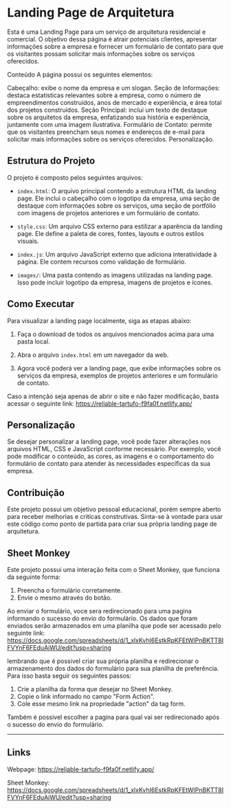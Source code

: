 # Landing Page de Arquitetura

Esta é uma Landing Page para um serviço de arquitetura residencial e comercial. O objetivo dessa página é atrair potenciais clientes, apresentar informações sobre a empresa e fornecer um formulário de contato para que os visitantes possam solicitar mais informações sobre os serviços oferecidos.

Conteúdo
A página possui os seguintes elementos:

Cabeçalho: exibe o nome da empresa e um slogan.
Seção de Informações: destaca estatísticas relevantes sobre a empresa, como o número de empreendimentos construídos, anos de mercado e experiência, e área total dos projetos construídos.
Seção Principal: inclui um texto de destaque sobre os arquitetos da empresa, enfatizando sua história e experiência, juntamente com uma imagem ilustrativa.
Formulário de Contato: permite que os visitantes preencham seus nomes e endereços de e-mail para solicitar mais informações sobre os serviços oferecidos.
Personalização.

## Estrutura do Projeto

O projeto é composto pelos seguintes arquivos:

- `index.html`: O arquivo principal contendo a estrutura HTML da landing page. Ele inclui o cabeçalho com o logotipo da empresa, uma seção de destaque com informações sobre os serviços, uma seção de portfólio com imagens de projetos anteriores e um formulário de contato.

- `style.css`: Um arquivo CSS externo para estilizar a aparência da landing page. Ele define a paleta de cores, fontes, layouts e outros estilos visuais.

- `index.js`: Um arquivo JavaScript externo que adiciona interatividade à página. Ele contem recursos como validação de formulário.

- `images/`: Uma pasta contendo as imagens utilizadas na landing page. Isso pode incluir logotipo da empresa, imagens de projetos e ícones.

## Como Executar

Para visualizar a landing page localmente, siga as etapas abaixo:

1. Faça o download de todos os arquivos mencionados acima para uma pasta local.

2. Abra o arquivo `index.html` em um navegador da web.

3. Agora você poderá ver a landing page, que exibe informações sobre os serviços da empresa, exemplos de projetos anteriores e um formulário de contato.

Caso a intenção seja apenas de abrir o site e não fazer modificação, basta acessar o seguinte link: https://reliable-tartufo-f9fa0f.netlify.app/

## Personalização

Se desejar personalizar a landing page, você pode fazer alterações nos arquivos HTML, CSS e JavaScript conforme necessário. Por exemplo, você pode modificar o conteúdo, as cores, as imagens e o comportamento do formulário de contato para atender às necessidades específicas da sua empresa.

## Contribuição

Este projeto possui um objetivo pessoal educacional, porém sempre aberto para receber melhorias e criticas construtivas. Sinta-se à vontade para usar este código como ponto de partida para criar sua própria landing page de arquitetura.

## Sheet Monkey

Este projeto possui uma interação feita com o Sheet Monkey, que funciona da seguinte forma: 

1. Preencha o formulário corretamente.
2. Envie o mesmo através do botão.

Ao enviar o formulário, voce sera redirecionado para uma pagina informando o sucesso do envio do formulário. Os dados que foram enviados serão armazenados em uma planilha que pode ser acessado pelo seguinte link: https://docs.google.com/spreadsheets/d/1_xlxKvhI6EstkRpKFEtWlPnBKTT8IFVYnF6FEduAiWU/edit?usp=sharing


lembrando que é possivel criar sua própria planilha e redirecionar o armazenamento dos dados do formulário para sua planilha de preferência. Para isso basta seguir os seguintes passos: 

1. Crie a planilha da forma que desejar no Sheet Monkey.
2. Copie o link informado no campo "Form Action".
3. Cole esse mesmo link na propriedade "action" da tag form.

Também é possivel escolher a pagina para qual vai ser redirecionado após o sucesso do envio do formulário.

---

## Links

Webpage: https://reliable-tartufo-f9fa0f.netlify.app/


Sheet Monkey: https://docs.google.com/spreadsheets/d/1_xlxKvhI6EstkRpKFEtWlPnBKTT8IFVYnF6FEduAiWU/edit?usp=sharing
